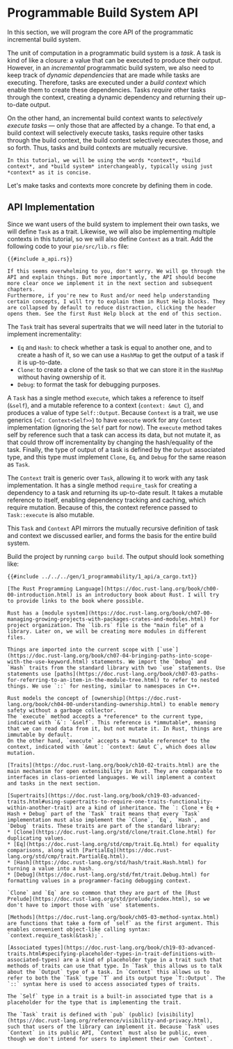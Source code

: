 # Programmable Build System API

In this section, we will program the core API of the programmatic incremental build system.

The unit of computation in a programmatic build system is a *task*.
A task is kind of like a closure: a value that can be executed to produce their output.
However, in an *incremental* programmatic build system, we also need to keep track of *dynamic dependencies* that are made while tasks are executing.
Therefore, tasks are executed under a *build context* which enable them to create these dependencies.
Tasks *require* other tasks through the context, creating a dynamic dependency and returning their up-to-date output.

On the other hand, an incremental build context wants to *selectively execute tasks* — only those that are affected by a change.
To that end, a build context will selectively execute tasks, tasks require other tasks through the build context, the build context selectively executes those, and so forth.
Thus, tasks and build contexts are mutually recursive.

```admonish
In this tutorial, we will be using the words *context*, *build context*, and *build system* interchangeably, typically using just *context* as it is concise.
```

Let's make tasks and contexts more concrete by defining them in code.

## API Implementation

Since we want users of the build system to implement their own tasks, we will define `Task` as a trait.
Likewise, we will also be implementing multiple contexts in this tutorial, so we will also define `Context` as a trait.
Add the following code to your `pie/src/lib.rs` file:

```rust,
{{#include a_api.rs}}
```

```admonish
If this seems overwhelming to you, don't worry. We will go through the API and explain things. But more importantly, the API should become more clear once we implement it in the next section and subsequent chapters.
Furthermore, if you're new to Rust and/or need help understanding certain concepts, I will try to explain them in Rust Help blocks. They are collapsed by default to reduce distraction, clicking the header opens them. See the first Rust Help block at the end of this section.
```

The `Task` trait has several supertraits that we will need later in the tutorial to implement incrementality:

* `Eq` and `Hash`: to check whether a task is equal to another one, and to create a hash of it, so we can use
  a `HashMap` to get the output of a task if it is up-to-date.
* `Clone`: to create a clone of the task so that we can store it in the `HashMap` without having ownership of it.
* `Debug`: to format the task for debugging purposes.

A `Task` has a single method `execute`, which takes a reference to itself (`&self`), and a mutable reference to a context (`context: &mut C`), and produces a value of type `Self::Output`.
Because `Context` is a trait, we use generics (`<C: Context<Self>>`) to have `execute` work for any `Context` implementation (ignoring the `Self` part for now).
The `execute` method takes self by reference such that a task can access its data, but not mutate it, as that could throw off incrementality by changing the hash/equality of the task.
Finally, the type of output of a task is defined by the `Output` associated type, and this type must implement `Clone`, `Eq`, and `Debug` for the same reason as `Task`.

The `Context` trait is generic over `Task`, allowing it to work with any task implementation.
It has a single method `require_task` for creating a dependency to a task and returning its up-to-date result.
It takes a mutable reference to itself, enabling dependency tracking and caching, which require mutation.
Because of this, the context reference passed to `Task::execute` is also mutable.

This `Task` and `Context` API mirrors the mutually recursive definition of task and context we discussed earlier, and forms the basis for the entire build system.

Build the project by running `cargo build`.
The output should look something like:

```shell,
{{#include ../../../gen/1_programmability/1_api/a_cargo.txt}}
```

```admonish info title="Rust Help" collapsible=true
[The Rust Programming Language](https://doc.rust-lang.org/book/ch00-00-introduction.html) is an introductory book about Rust. I will try to provide links to the book where possible.

Rust has a [module system](https://doc.rust-lang.org/book/ch07-00-managing-growing-projects-with-packages-crates-and-modules.html) for project organization. The `lib.rs` file is the "main file" of a library. Later on, we will be creating more modules in different files.

Things are imported into the current scope with [`use`](https://doc.rust-lang.org/book/ch07-04-bringing-paths-into-scope-with-the-use-keyword.html) statements. We import the `Debug` and `Hash` traits from the standard library with two `use` statements. Use statements use [paths](https://doc.rust-lang.org/book/ch07-03-paths-for-referring-to-an-item-in-the-module-tree.html) to refer to nested things. We use `::` for nesting, similar to namespaces in C++.

Rust models the concept of [ownership](https://doc.rust-lang.org/book/ch04-00-understanding-ownership.html) to enable memory safety without a garbage collector.
The `execute` method accepts a *reference* to the current type, indicated with `&`: `&self`. This reference is *immutable*, meaning that we can read data from it, but not mutate it. In Rust, things are immutable by default.
On the other hand, `execute` accepts a *mutable reference* to the context, indicated with `&mut`: `context: &mut C`, which does allow mutation.

[Traits](https://doc.rust-lang.org/book/ch10-02-traits.html) are the main mechanism for open extensibility in Rust. They are comparable to interfaces in class-oriented languages. We will implement a context and tasks in the next section.

[Supertraits](https://doc.rust-lang.org/book/ch19-03-advanced-traits.html#using-supertraits-to-require-one-traits-functionality-within-another-trait) are a kind of inheritance. The `: Clone + Eq + Hash + Debug` part of the `Task` trait means that every `Task` implementation must also implement the `Clone`, `Eq`, `Hash`, and `Debug` traits. These traits are part of the standard library:
* [Clone](https://doc.rust-lang.org/std/clone/trait.Clone.html) for duplicating values.
* [Eq](https://doc.rust-lang.org/std/cmp/trait.Eq.html) for equality comparisons, along with [PartialEq](https://doc.rust-lang.org/std/cmp/trait.PartialEq.html).
* [Hash](https://doc.rust-lang.org/std/hash/trait.Hash.html) for turning a value into a hash.
* [Debug](https://doc.rust-lang.org/std/fmt/trait.Debug.html) for formatting values in a programmer-facing debugging context.

`Clone` and `Eq` are so common that they are part of the [Rust Prelude](https://doc.rust-lang.org/std/prelude/index.html), so we don't have to import those with `use` statements.

[Methods](https://doc.rust-lang.org/book/ch05-03-method-syntax.html) are functions that take a form of `self` as the first argument. This enables convenient object-like calling syntax: `context.require_task(&task);`.

[Associated types](https://doc.rust-lang.org/book/ch19-03-advanced-traits.html#specifying-placeholder-types-in-trait-definitions-with-associated-types) are a kind of placeholder type in a trait such that methods of traits can use that type. In `Task` this allows us to talk about the `Output` type of a task. In `Context` this allows us to refer to both the `Task` type `T` and its output type `T::Output`. The `::` syntax here is used to access associated types of traits.

The `Self` type in a trait is a built-in associated type that is a placeholder for the type that is implementing the trait.

The `Task` trait is defined with `pub` (public) [visibility](https://doc.rust-lang.org/reference/visibility-and-privacy.html), such that users of the library can implement it. Because `Task` uses `Context` in its public API, `Context` must also be public, even though we don't intend for users to implement their own `Context`. 
```
